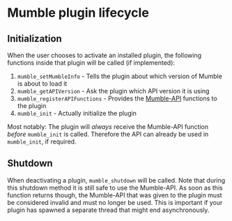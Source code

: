 # Mumble plugin lifecycle

## Initialization

When the user chooses to activate an installed plugin, the following functions inside that plugin will be called (if implemented):
1. `mumble_setMumbleInfo` - Tells the plugin about which version of Mumble is about to load it
2. `mumble_getAPIVersion` - Ask the plugin which API version it is using
3. `mumble_registerAPIFunctions` - Provides the [Mumble-API](MumbleAPI.md) functions to the plugin
4. `mumble_init` - Actually initialize the plugin

Most notably: The plugin will _always_ receive the Mumble-API function _before_  `mumble_init` is called. Therefore the API can already be used in
`mumble_init`, if required.


## Shutdown

When deactivating a plugin, `mumble_shutdown` will be called. Note that during this shutdown method it is still safe to use the Mumble-API. As soon as
this function returns though, the Mumble-API that was given to the plugin must be considered invalid and must no longer be used. This is important if
your plugin has spawned a separate thread that might end asynchronously.

